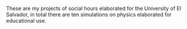 These are my projects of social hours elaborated for the University of El Salvador, in total there are ten simulations on physics elaborated for educational use.
